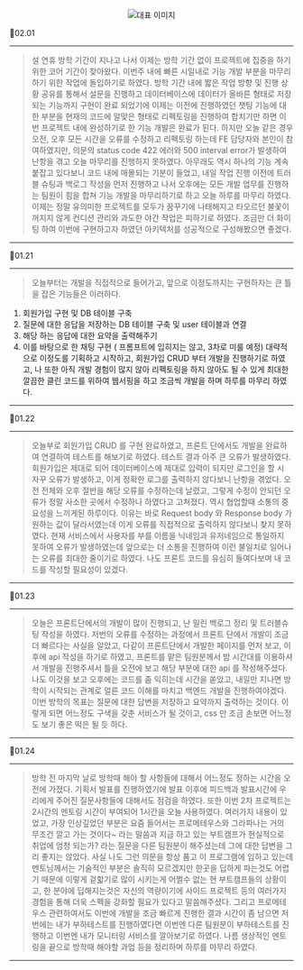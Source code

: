 <p align="center">
  <img src="https://img1.daumcdn.net/thumb/R1280x0/?scode=mtistory2&fname=https%3A%2F%2Fblog.kakaocdn.net%2Fdn%2FcBRf8s%2FbtsJpLquWMc%2FKbzCf52xTzFQSGzWgRv4Kk%2Fimg.png" alt="대표 이미지" />
</p>

📆02.01

---

> 설 연휴 방학 기간이 지나고 나서 이제는 방학 기간 없이 프로젝트에 집중을 하기 위한 코어 기간이 찾아왔다. 이번주 내에 빠른 시일내로 기능 개발 부분을 마무리 하기 위한
 작업에 돌입하기로 하였다. 방학 기간 내에 짧은 작업 방향 및 진행 상황 공유를 통해서 설문을 진행하고 데이터베이스에 데이터가 올바른 형태로 저장되는 기능까지 구현이 완료
 되었기에 이제는 이전에 진행하였던 챗팅 기능에 대한 부분을 현재의 코드에 알맞은 형태로 리펙토링을 진행하여 합치기만 하면 이번 프로젝트 내에 완성하기로 한 기능 개발은
 완료가 된다. 하지만 오늘 같은 경우 오전, 오후 모든 시간을 오류를 수정하고 리펙토링 하는데 FE 담당자와 본인이 참여하였지만, 의문의 status code 422 에러와 500
 interval error가 발생하여 난항을 겪고 오늘 마무리를 진행하지 못하였다. 아무래도 역시 하나의 기능 계속 붙잡고 있다보니 코드 내에 매몰되는 기분이 들었고, 내일 작업
 진행 이전에 트러블 슈팅과 백로그 작성을 먼저 진행하고 나서 오후에는 모든 개발 업무를 진행하는 팀원이 힘을 합쳐 기능 개발을 마무리하기로 하고 오늘 하루를 마무리 하였다.
 이제는 정말 유의미한 프로젝트를 모두가 꿈꾸기에 나태해지고 타오르던 불꽃이 꺼지지 않게 컨디션 관리와 과도한 야간 작업은 피하기로 하였다. 조금만 더 화이팅 하여
 이번에 구현하고자 하였던 아키텍처를 성공적으로 구성해봤으면 좋겠다.

---

📆01.21

---

> 오늘부터는 개발을 직접적으로 들어가고, 앞으로 이정도까지는 구현하자는 큰 틀을 잡은 기능들은 이러하다.
  1. 회원가입 구현 및 DB 테이블 구축
  2. 질문에 대한 응답을 저장하는 DB 테이블 구축 및 user 테이블과 연결
  3. 해당 하는 응답에 대한 요약을 출력해주기
  4. 이를 바탕으로 한 채팅 구현 ( 프롬프트에 입히지는 않고, 3차로 미룰 예정)
    대략적으로 이정도를 기획하고 시작하고, 회원가입 CRUD 부터 개발을 진행하기로 하였고, 나 또한 아직 개발 경험이 많지 않아 리펙토링을 하지 않아도 될 수 있게 최대한 깔끔한 클린 코드를 위하여 웹서핑을 하고 조금씩 개발을 하며 하루를 마무리 하였다.

---

📆01.22

---
> 오늘부로 회원가입 CRUD 를 구현 완료하였고, 프론트 단에서도 개발을 완료하여 연결하여 테스트를 해보기로 하였다. 테스트 결과 아주 큰 오류가 발생하였다. 회원가입은 제대로 되어 데이터베이스에 제대로 입력이 되지만 로그인을 할 시 자꾸 오류가 발생하고, 이게 정확한 로그를 출력하지 않다보니 난항을 겪었다. 오전 전체와 오후 절반을 해당 오류를 수정하는데 날렸고, 그렇게 수정이 안되던 오류가 정말 사소한 곳에서 수정하나 하였다고 고쳐졌다. 역시 협업할때 소통의 중요성을 느끼게된 하루이다. 이유는 바로  Request body 와 Response body 가 원하는 값이 달라서였는데 이게 오류를 직접적으로 출력하지 않다보니 찾지 못하였다. 현재 서비스에서 사용자를 부를 이름을 닉네임과 유저네임으로 통일하지 못하여 오류가 발생하였는데 앞으로는 더 소통을 진행하여 이런 불일치로 일어나는 오류를 최대한 줄이기로 하였다. 나도 프론트 코드를 유심히 들여다보며 내 코드를 작성할 필요성이 있겠다.

---

📆01.23

---
> 오늘은 프론트단에서의 개발이 많이 진행되고, 난 밀린 백로그 정리 및 트러블슈팅 작성을 하였다. 저번의 오류를 수정하는 과정에서 프론트 단에서 개발이 조금 더 빠르다는 사실을 알았고, 다같이 프론트단에서 개발한 페이지를 먼저 보고, 이후에 api 작성을 하기로 하였고, 프론트를 맡은 팀원분께서 밤 시간대를 이용하셔서 개발을 진행주셔서 틀을 오전에 보고 해당 부분에 대한 api 를 작성해주셨다. 나도 이것을 보고 오후에는 코드를 좀 익히는데 시간을 쏟았고, 내일만 지나면 방학이 시작되는 관계로 얼른 코드 이해를 마치고 백엔드 개발을 진행하여야겠다. 이번 방학의 목표는 질문에 대한 답변을 저장하고 요약까지 출력하는 것이다. 이렇게 되면 어느정도 구색을 갖춘 서비스가 될 것이고, css 만 조금 손보면 어느정도 보기 좋은 떡은 될 듯 하다.



---

📆01.24

---
> 방학 전 마지막 날로 방학때 해야 할 사항들에 대해서 어느정도 정하는 시간을 오전에 가졌다. 기획서 발표를 진행하였기에 발표 이후에 피드백과 발표시간에 우리에게 주어진 질문사항들에 대해서도 점검을 하였다. 또한 이번 2차 프로젝트는 2시간의 멘토링 시간이 부여되어 1시간을 오늘 사용하였다. 여러가지 내용이 있었고, 가장 인상깊었던 부분은 요즘 들어서는 프로메테우스와 그라파나는 거의 무조건 깔고 가는 것이다~ 라는 말씀과 지금 하고 있는 부트캠프가 현실적으로 취업에 엄청 되는가? 라는 질문을 다른 팀원분이 해주셨는데 그에 대한 답변을 그리 좋지는 않았다. 사실 나도 그런 의문을 항상 품고 이 프로그램에 임하고 있는데 멘토님께서는 기술적인 부분은 솔직히 모르겠지만 한곳을 딥하게 파는것도 어렵기 때문에 이렇게 겉핣기로 많이 시키는게 어쩔수 없는 현 부트캠프들의 상황이고, 한 분야에 딥해지는것은 자신의 역량이기에 사이드 프로젝트 등의 여러가지 경험을 통해 더욱 스펙을 강화할 필요가 있다고 말씀해주셨다. 그리고 프로메테우스 관련하여서도 이번에 개발을 조금 빠르게 진행한 결과 시간이 좀 남으면 저번에는 내가 부하테스트를 진행하였다면 이번엔 다른 팀원분이 부하테스트를 진행하고 이번엔 내가 모니터링 서비스를 깔아보기로 하였다. 나름 생상적인 멘토링을 끝으로 방학때 해야할 과업 등을 정리하며 하루를 마무리 하였다.

---






